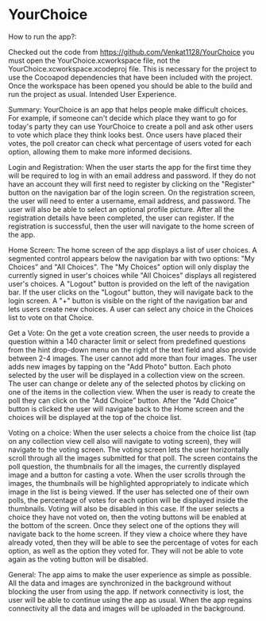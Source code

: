 # YourChoice
How to run the app?:

Checked out the code from https://github.com/Venkat1128/YourChoice you must open the YourChoice.xcworkspace file, not the YourChoice.xcworkspace.xcodeproj file. This is necessary for the project to use the Cocoapod dependencies that have been included with the project. Once the workspace has been opened you should be able to the build and run the project as usual.
Intended User Experience.

Summary: 
YourChoice is an app that helps people make difficult choices. For example, if someone can't decide which place they want to go for today's party they can use YourChoice to create a poll and ask other users to vote which place they think looks best. Once users have placed their votes, the poll creator can check what percentage of users voted for each option, allowing them to make more informed decisions.

Login and Registration:
When the user starts the app for the first time they will be required to log in with an email address and password. If they do not have an account they will first need to register by clicking on the "Register" button on the navigation bar of the login screen. On the registration screen, the user will need to enter a username, email address, and password. The user will also be able to select an optional profile picture. After all the registration details have been completed, the user can register. If the registration is successful, then the user will navigate to the home screen of the app.

Home Screen:
The home screen of the app displays a list of user choices. A segmented control appears below the navigation bar with two options: "My Choices” and "All Choices". The "My Choices" option will only display the currently signed in user's choices while "All Choices" displays all registered user's choices. A "Logout" button is provided on the left of the navigation bar. If the user clicks on the "Logout" button, they will navigate back to the login screen. A "+" button is visible on the right of the navigation bar and lets users create new choices. A user can select any choice in the Choices list to vote on that Choice.

Get a Vote:
On the get a vote creation screen, the user needs to provide a question within a 140 character limit or select from predefined questions from the hint drop-down menu on the right of the text field and also provide between 2-4 images. The user cannot add more than four images. The user adds new images by tapping on the "Add Photo" button. Each photo selected by the user will be displayed in a collection view on the screen. The user can change or delete any of the selected photos by clicking on one of the items in the collection view. When the user is ready to create the poll they can click on the "Add Choice” button. After the "Add Choice” button is clicked the user will navigate back to the Home screen and the choices will be displayed at the top of the choice list.

Voting on a choice:
When the user selects a choice from the choice list (tap on any collection view cell also will navigate to voting screen), they will navigate to the voting screen. The voting screen lets the user horizontally scroll through all the images submitted for that poll. The screen contains the poll question, the thumbnails for all the images, the currently displayed image and a button for casting a vote. When the user scrolls through the images, the thumbnails will be highlighted appropriately to indicate which image in the list is being viewed. If the user has selected one of their own polls, the percentage of votes for each option will be displayed inside the thumbnails. Voting will also be disabled in this case. If the user selects a choice they have not voted on, then the voting buttons will be enabled at the bottom of the screen. Once they select one of the options they will navigate back to the home screen. If they view a choice where they have already voted, then they will be able to see the percentage of votes for each option, as well as the option they voted for. They will not be able to vote again as the voting button will be disabled.

General:
The app aims to make the user experience as simple as possible.  All the data and images are synchronized in the background without blocking the user from using the app. If network connectivity is lost, the user will be able to continue using the app as usual. When the app regains connectivity all the data and images will be uploaded in the background.
